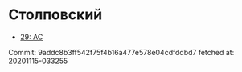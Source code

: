 # Столповский
- [29: AC](29.md)

Commit: 9addc8b3ff542f75f4b16a477e578e04cdfddbd7
 fetched at: 20201115-033255
